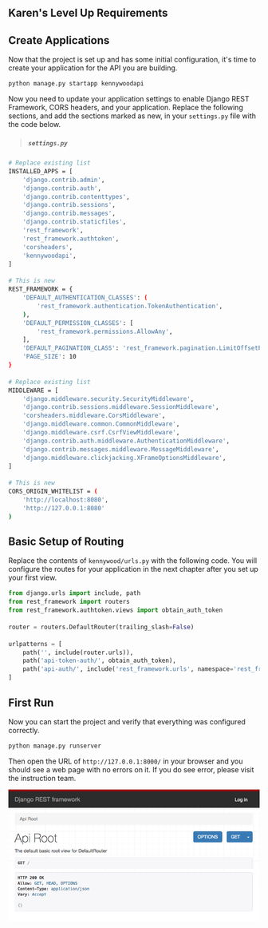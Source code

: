## Karen's Level Up Requirements



## Create Applications

Now that the project is set up and has some initial configuration, it's time to create your application for the API you are building.

```sh
python manage.py startapp kennywoodapi
```

Now you need to update your application settings to enable Django REST Framework, CORS headers, and your application. Replace the following sections, and add the sections marked as new, in your `settings.py` file with the code below.

> ##### `settings.py`

```sh
# Replace existing list
INSTALLED_APPS = [
    'django.contrib.admin',
    'django.contrib.auth',
    'django.contrib.contenttypes',
    'django.contrib.sessions',
    'django.contrib.messages',
    'django.contrib.staticfiles',
    'rest_framework',
    'rest_framework.authtoken',
    'corsheaders',
    'kennywoodapi',
]

# This is new
REST_FRAMEWORK = {
    'DEFAULT_AUTHENTICATION_CLASSES': (
        'rest_framework.authentication.TokenAuthentication',
    ),
    'DEFAULT_PERMISSION_CLASSES': [
        'rest_framework.permissions.AllowAny',
    ],
    'DEFAULT_PAGINATION_CLASS': 'rest_framework.pagination.LimitOffsetPagination',
    'PAGE_SIZE': 10
}

# Replace existing list
MIDDLEWARE = [
    'django.middleware.security.SecurityMiddleware',
    'django.contrib.sessions.middleware.SessionMiddleware',
    'corsheaders.middleware.CorsMiddleware',
    'django.middleware.common.CommonMiddleware',
    'django.middleware.csrf.CsrfViewMiddleware',
    'django.contrib.auth.middleware.AuthenticationMiddleware',
    'django.contrib.messages.middleware.MessageMiddleware',
    'django.middleware.clickjacking.XFrameOptionsMiddleware',
]

# This is new
CORS_ORIGIN_WHITELIST = (
    'http://localhost:8080',
    'http://127.0.0.1:8080'
)
```

## Basic Setup of Routing

Replace the contents of `kennywood/urls.py` with the following code. You will configure the routes for your application in the next chapter after you set up your first view.

```py
from django.urls import include, path
from rest_framework import routers
from rest_framework.authtoken.views import obtain_auth_token

router = routers.DefaultRouter(trailing_slash=False)

urlpatterns = [
    path('', include(router.urls)),
    path('api-token-auth/', obtain_auth_token),
    path('api-auth/', include('rest_framework.urls', namespace='rest_framework')),
]
```

## First Run

Now you can start the project and verify that everything was configured correctly.

```sh
python manage.py runserver
```

Then open the URL of `http://127.0.0.1:8000/` in your browser and you should see a web page with no errors on it. If you do see error, please visit the instruction team.

![initial view without routes](./images/drf-initial-view.png)
